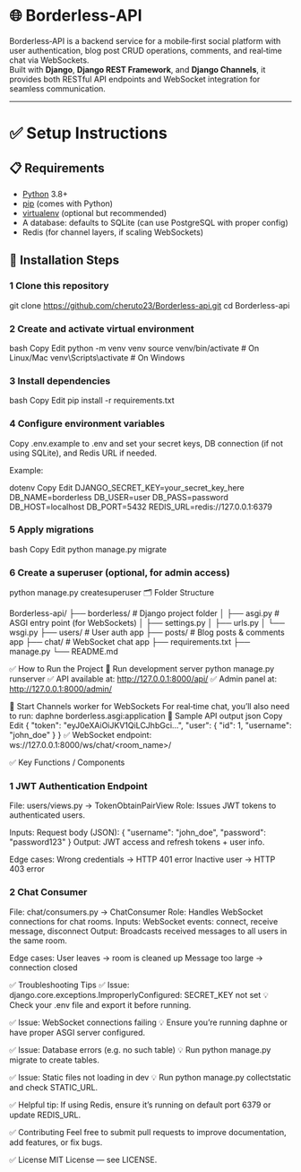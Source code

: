 # 🌐 Borderless‑API

Borderless‑API is a backend service for a mobile‑first social platform with user authentication, blog post CRUD operations, comments, and real‑time chat via WebSockets.  
Built with **Django**, **Django REST Framework**, and **Django Channels**, it provides both RESTful API endpoints and WebSocket integration for seamless communication.

---

# ✅ Setup Instructions

## 📋 Requirements
- [Python](https://www.python.org/) 3.8+
- [pip](https://pip.pypa.io/) (comes with Python)
- [virtualenv](https://virtualenv.pypa.io/) (optional but recommended)
- A database: defaults to SQLite (can use PostgreSQL with proper config)
- Redis (for channel layers, if scaling WebSockets)

## 🔧 Installation Steps

### 1 Clone this repository

git clone https://github.com/cheruto23/Borderless-api.git
cd Borderless-api

### 2 Create and activate virtual environment
bash
Copy
Edit
python -m venv venv
source venv/bin/activate    # On Linux/Mac
venv\Scripts\activate       # On Windows

### 3 Install dependencies
bash
Copy
Edit
pip install -r requirements.txt

### 4 Configure environment variables
Copy .env.example to .env and set your secret keys, DB connection (if not using SQLite), and Redis URL if needed.

Example:

dotenv
Copy
Edit
DJANGO_SECRET_KEY=your_secret_key_here
DB_NAME=borderless
DB_USER=user
DB_PASS=password
DB_HOST=localhost
DB_PORT=5432
REDIS_URL=redis://127.0.0.1:6379

### 5 Apply migrations
bash
Copy
Edit
python manage.py migrate

### 6 Create a superuser (optional, for admin access)
python manage.py createsuperuser
🗂 Folder Structure

Borderless-api/
├── borderless/           # Django project folder
│   ├── asgi.py           # ASGI entry point (for WebSockets)
│   ├── settings.py
│   ├── urls.py
│   └── wsgi.py
├── users/                # User auth app
├── posts/                # Blog posts & comments app
├── chat/                 # WebSocket chat app
├── requirements.txt
├── manage.py
└── README.md


✅ How to Run the Project
🔷 Run development server
python manage.py runserver
✅ API available at: http://127.0.0.1:8000/api/
✅ Admin panel at: http://127.0.0.1:8000/admin/

🔷 Start Channels worker for WebSockets
For real‑time chat, you’ll also need to run:
daphne borderless.asgi:application
🔷 Sample API output
json
Copy
Edit
{
  "token": "eyJ0eXAiOiJKV1QiLCJhbGci...",
  "user": {
    "id": 1,
    "username": "john_doe"
  }
}
✅ WebSocket endpoint: ws://127.0.0.1:8000/ws/chat/<room_name>/

✅ Key Functions / Components
### 1 JWT Authentication Endpoint
File: users/views.py → TokenObtainPairView
Role: Issues JWT tokens to authenticated users.

Inputs:
Request body (JSON):
{ "username": "john_doe", "password": "password123" }
Output:
JWT access and refresh tokens + user info.

Edge cases:
Wrong credentials → HTTP 401 error
Inactive user → HTTP 403 error

### 2 Chat Consumer
File: chat/consumers.py → ChatConsumer
Role: Handles WebSocket connections for chat rooms.
Inputs:
WebSocket events: connect, receive message, disconnect
Output:
Broadcasts received messages to all users in the same room.

Edge cases:
User leaves → room is cleaned up
Message too large → connection closed

✅ Troubleshooting Tips
✅ Issue: django.core.exceptions.ImproperlyConfigured: SECRET_KEY not set
💡 Check your .env file and export it before running.

✅ Issue: WebSocket connections failing
💡 Ensure you’re running daphne or have proper ASGI server configured.

✅ Issue: Database errors (e.g. no such table)
💡 Run python manage.py migrate to create tables.

✅ Issue: Static files not loading in dev
💡 Run python manage.py collectstatic and check STATIC_URL.

✅ Helpful tip:
If using Redis, ensure it’s running on default port 6379 or update REDIS_URL.

✅ Contributing
Feel free to submit pull requests to improve documentation, add features, or fix bugs.

✅ License
MIT License — see LICENSE.
